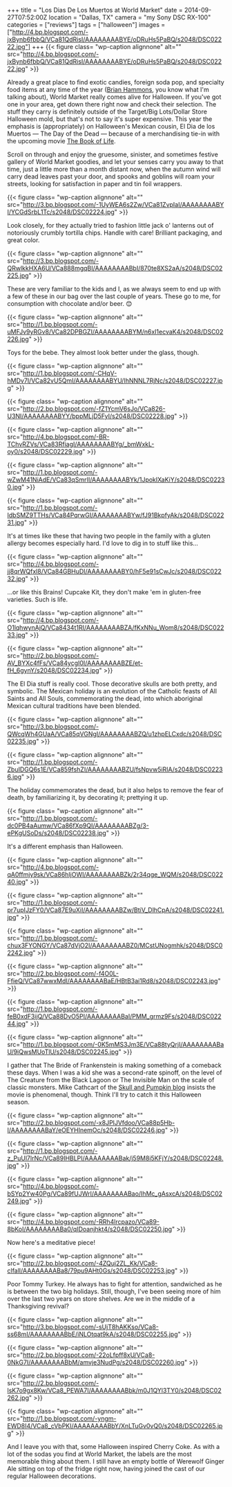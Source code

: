 +++
title = "Los Dias De Los Muertos at World Market"
date = 2014-09-27T07:52:00Z
location = "Dallas, TX"
camera = "my Sony DSC RX-100"
categories = ["reviews"]
tags = ["halloween"]
images = ["http://4.bp.blogspot.com/-jxBynb6fbbQ/VCa81QdRisI/AAAAAAAABYE/oDRuHs5PaBQ/s2048/DSC02222.jpg"]
+++
{{< figure class= "wp-caption alignnone" alt="" src="http://4.bp.blogspot.com/-jxBynb6fbbQ/VCa81QdRisI/AAAAAAAABYE/oDRuHs5PaBQ/s2048/DSC02222.jpg" >}}

Already a great place to find exotic candies, foreign soda pop, and specialty food items at any time of the year ([Brian Hammons](http://www.reviewtheworld.com/2014/09/3-green-sodas.html), you know what I'm talking about), World Market really comes alive for Halloween. If you've got one in your area, get down there right now and check their selection. The stuff they carry is definitely outside of the Target/Big Lots/Dollar Store Halloween mold, but that's not to say it's super expensive. This year the emphasis is (appropriately) on Halloween's Mexican cousin, El Dia de los Muertos — The Day of the Dead — because of a merchandising tie-in with the upcoming movie [The Book of Life](http://www.bookoflifemovie.com/). 

<!--more-->

Scroll on through and enjoy the gruesome, sinister, and sometimes festive gallery of World Market goodies, and let your senses carry you away to that time, just a little more than a month distant now, when the autumn wind will carry dead leaves past your door, and spooks and goblins will roam your streets, looking for satisfaction in paper and tin foil wrappers.

{{< figure class= "wp-caption alignnone" alt="" src="http://3.bp.blogspot.com/-1UyWEA6s2Zw/VCa81ZvpIaI/AAAAAAAABYI/YCGdSrbL1Tc/s2048/DSC02224.jpg" >}}

Look closely, for they actually tried to fashion little jack o' lanterns out of notoriously crumbly tortilla chips. Handle with care! Brilliant packaging, and great color.

{{< figure class= "wp-caption alignnone" alt="" src="http://3.bp.blogspot.com/-QRwlkkHXA6U/VCa888mgqBI/AAAAAAAABbI/870te8XS2aA/s2048/DSC02225.jpg" >}}

These are very familiar to the kids and I, as we always seem to end up with a few of these in our bag over the last couple of years. These go to me, for consumption with chocolate and/or beer. 😊

{{< figure class= "wp-caption alignnone" alt="" src="http://1.bp.blogspot.com/-uMFJv9yRGv8/VCa82DPBGZI/AAAAAAAABYM/n6xI1ecvaK4/s2048/DSC02226.jpg" >}}

Toys for the bebe. They almost look better under the glass, though.

{{< figure class= "wp-caption alignnone" alt="" src="http://1.bp.blogspot.com/-CHqV-hMDv7I/VCa82vU5QmI/AAAAAAAABYU/IhNNNL7RjNc/s2048/DSC02227.jpg" >}}

{{< figure class= "wp-caption alignnone" alt="" src="http://2.bp.blogspot.com/-fZ1YcmV6sJo/VCa826-U3NI/AAAAAAAABYY/bppMLjD5FyI/s2048/DSC02228.jpg" >}}

{{< figure class= "wp-caption alignnone" alt="" src="http://4.bp.blogspot.com/-BR-TChvRZVs/VCa83RfiagI/AAAAAAAABYg/_bmWxkL-oy0/s2048/DSC02229.jpg" >}}

{{< figure class= "wp-caption alignnone" alt="" src="http://1.bp.blogspot.com/-wZwM41NiAdE/VCa83qSmrII/AAAAAAAABYk/1JpokIXaKiY/s2048/DSC02230.jpg" >}}

{{< figure class= "wp-caption alignnone" alt="" src="http://1.bp.blogspot.com/-IdbSMZ9TTHs/VCa84PqrwGI/AAAAAAAABYw/fJ91BkpfyAk/s2048/DSC02231.jpg" >}}

It's at times like these that having two people in the family with a gluten allergy becomes especially hard. I'd love to dig in to stuff like this…

{{< figure class= "wp-caption alignnone" alt="" src="http://4.bp.blogspot.com/-jj8qrWQfxl8/VCa84GBHuDI/AAAAAAAABY0/hF5e91sCwJc/s2048/DSC02232.jpg" >}}

…or like this Brains! Cupcake Kit, they don't make 'em in gluten-free varieties. Such is life.

{{< figure class= "wp-caption alignnone" alt="" src="http://4.bp.blogspot.com/-O1lqhwynAjQ/VCa8434t1RI/AAAAAAAABZA/fKxNNu_Wom8/s2048/DSC02233.jpg" >}}

{{< figure class= "wp-caption alignnone" alt="" src="http://2.bp.blogspot.com/-AV_BYXc4fFs/VCa84ycgI0I/AAAAAAAABZE/et-fH_6gynY/s2048/DSC02234.jpg" >}}

The El Dia stuff is really cool. Those decorative skulls are both pretty, and symbolic. The Mexican holiday is an evolution of the Catholic feasts of All Saints and All Souls, commemorating the dead, into which aboriginal Mexican cultural traditions have been blended.

{{< figure class= "wp-caption alignnone" alt="" src="http://3.bp.blogspot.com/-QWcqWh4GUaA/VCa85qVGNgI/AAAAAAAABZQ/u1zhpELCxdc/s2048/DSC02235.jpg" >}}

{{< figure class= "wp-caption alignnone" alt="" src="http://1.bp.blogspot.com/-ZbuIDGQ6s1E/VCa859fshZI/AAAAAAAABZU/fsNpvw5iRIA/s2048/DSC02236.jpg" >}}

The holiday commemorates the dead, but it also helps to remove the fear of death, by familiarizing it, by decorating it; prettying it up.

{{< figure class= "wp-caption alignnone" alt="" src="http://1.bp.blogspot.com/-dc0PB4aAumw/VCa86fXp9QI/AAAAAAAABZg/3-ePKgUSoDs/s2048/DSC02238.jpg" >}}

It's a different emphasis than Halloween.

{{< figure class= "wp-caption alignnone" alt="" src="http://4.bp.blogspot.com/-qA0ffmjy9sk/VCa86hIjOWI/AAAAAAAABZk/2r34qge_WQM/s2048/DSC02240.jpg" >}}

{{< figure class= "wp-caption alignnone" alt="" src="http://1.bp.blogspot.com/-pr7upIJzFY0/VCa87E9uXiI/AAAAAAAABZw/BtiV_DlhCpA/s2048/DSC02241.jpg" >}}

{{< figure class= "wp-caption alignnone" alt="" src="http://1.bp.blogspot.com/-chux3FYONGY/VCa87dVjO2I/AAAAAAAABZ0/MCstUNogmhk/s2048/DSC02242.jpg" >}}

{{< figure class= "wp-caption alignnone" alt="" src="http://2.bp.blogspot.com/-f4O0L-FfieQ/VCa87wwxMdI/AAAAAAAABaE/HBtB3ai1Rd8/s2048/DSC02243.jpg" >}}

{{< figure class= "wp-caption alignnone" alt="" src="http://1.bp.blogspot.com/-feB0xdF3ijQ/VCa88DvO5PI/AAAAAAAABaI/PMM_grmz9Fs/s2048/DSC02244.jpg" >}}

{{< figure class= "wp-caption alignnone" alt="" src="http://1.bp.blogspot.com/-0K5mMS3Jm3E/VCa88tyQrjI/AAAAAAAABaU/9iQwsMUoTlU/s2048/DSC02245.jpg" >}}

I gather that The Bride of Frankenstein is making something of a comeback these days. When I was a kid she was a second-rate spinoff, on the level of The Creature from the Black Lagoon or The Invisible Man on the scale of classic monsters. Mike Cathcart of the [Skull and Pumpkin blog](http://theskullpumpkin.blogspot.com/) insists the movie is phenomenal, though. Think I'll try to catch it this Halloween season.

{{< figure class= "wp-caption alignnone" alt="" src="http://2.bp.blogspot.com/-x8JPlJVfdoo/VCa88p5Hb-I/AAAAAAAABaY/eOEYHInemOc/s2048/DSC02246.jpg" >}}

{{< figure class= "wp-caption alignnone" alt="" src="http://1.bp.blogspot.com/-z_PuUl7lrNc/VCa89IHBLPI/AAAAAAAABak/j59M8i5KFjY/s2048/DSC02248.jpg" >}}

{{< figure class= "wp-caption alignnone" alt="" src="http://4.bp.blogspot.com/-bSYp2Yw40Pg/VCa89fUJWrI/AAAAAAAABao/IhMc_gAsxcA/s2048/DSC02249.jpg" >}}

{{< figure class= "wp-caption alignnone" alt="" src="http://4.bp.blogspot.com/-RRh4lrcpazo/VCa89-8bKoI/AAAAAAAABa0/qIDoanjhkt4/s2048/DSC02250.jpg" >}}

Now here's a meditative piece!

{{< figure class= "wp-caption alignnone" alt="" src="http://2.bp.blogspot.com/-4ZQuj2ZL_Kk/VCa8-clfalI/AAAAAAAABa8/79pu9AHt0Gs/s2048/DSC02253.jpg" >}}

Poor Tommy Turkey. He always has to fight for attention, sandwiched as he is between the two big holidays. Still, though, I've been seeing more of him over the last two years on store shelves. Are we in the middle of a Thanksgiving revival?

{{< figure class= "wp-caption alignnone" alt="" src="http://3.bp.blogspot.com/-sUjT8hAKKso/VCa8-ss68mI/AAAAAAAABbE/iNLOtqat9kA/s2048/DSC02255.jpg" >}}

{{< figure class= "wp-caption alignnone" alt="" src="http://2.bp.blogspot.com/-22oLfpff8xU/VCa8-0NkG7I/AAAAAAAABbM/amvje3NudPg/s2048/DSC02260.jpg" >}}

{{< figure class= "wp-caption alignnone" alt="" src="http://2.bp.blogspot.com/-lsK7o9gx8Kw/VCa8_PEWA7I/AAAAAAAABbk/m0J1QYl3TY0/s2048/DSC02262.jpg" >}}

{{< figure class= "wp-caption alignnone" alt="" src="http://1.bp.blogspot.com/-yngm-EWD8I4/VCa8_cVbPKI/AAAAAAAABbY/XnLTuGv0vQ0/s2048/DSC02265.jpg" >}}

And I leave you with that, some Halloween inspired Cherry Coke. As with a lot of the sodas you find at World Market, the labels are the most memorable thing about them. I still have an empty bottle of Werewolf Ginger Ale sitting on top of the fridge right now, having joined the cast of our regular Halloween decorations.

